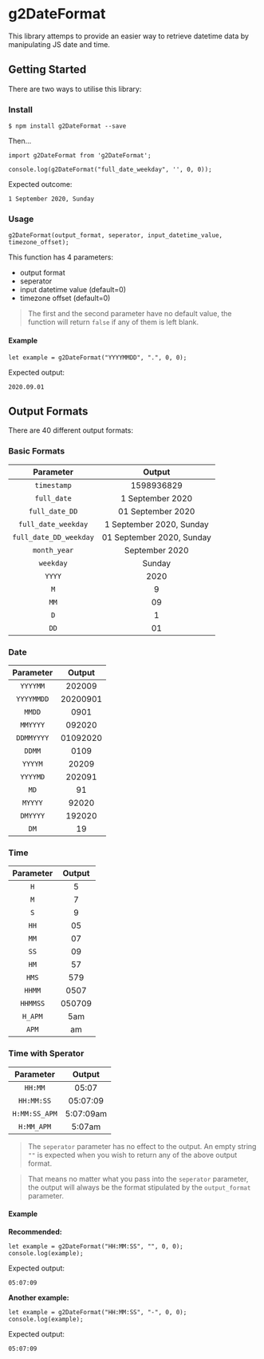 # g2DateFormat

This library attemps to provide an easier way to retrieve datetime data by manipulating JS date and time.


## Getting Started
There are two ways to utilise this library:

### Install
```
$ npm install g2DateFormat --save
```

Then...
```
import g2DateFormat from 'g2DateFormat';

console.log(g2DateFormat("full_date_weekday", '', 0, 0));
```

Expected outcome:
```
1 September 2020, Sunday
```

### Usage
```
g2DateFormat(output_format, seperator, input_datetime_value, timezone_offset);
```

This function has 4 parameters:
* output format
* seperator
* input datetime value (default=0)
* timezone offset (default=0)

> The first and the second parameter have no default value, the function will return `false` if any of them is left blank.

#### Example
```
let example = g2DateFormat("YYYYMMDD", ".", 0, 0);
```
Expected output:
```
2020.09.01
```

## Output Formats
There are 40 different output formats:
### Basic Formats

|Parameter|Output|
| :-:	| :-:	|
|`timestamp`|1598936829|
|`full_date`|1 September 2020|
|`full_date_DD`|01 September 2020|
|`full_date_weekday`|1 September 2020, Sunday|
|`full_date_DD_weekday`|01 September 2020, Sunday|
|`month_year`|September 2020|
|`weekday`|Sunday|
|`YYYY`|2020|
|`M`|9|
|`MM`|09|
|`D`|1|
|`DD`|01|

### Date

|Parameter|Output|
|:-:	|:-:	|
|`YYYYMM`|202009|
|`YYYYMMDD`|20200901|
|`MMDD`|0901|
|`MMYYYY`|092020|
|`DDMMYYYY`|01092020|
|`DDMM`|0109|
|`YYYYM`|20209|
|`YYYYMD`|202091|
|`MD`|91|
|`MYYYY`|92020|
|`DMYYYY`|192020|
|`DM`|19|

### Time

|Parameter|Output|
|:-:	|:-:	|
|`H`|5|
|`M`|7|
|`S`|9|
|`HH`|05|
|`MM`|07|
|`SS`|09|
|`HM`|57|
|`HMS`|579|
|`HHMM`|0507|
|`HHMMSS`|050709|
|`H_APM`|5am|
|`APM`|am|

### Time with Sperator
|Parameter|Output|
|:-:	|:-:	|
|`HH:MM`|05:07|
|`HH:MM:SS`|05:07:09|
|`H:MM:SS_APM`|5:07:09am|
|`H:MM_APM`|5:07am|

> The `seperator` parameter has no effect to the output. An empty string `""` is expected when you wish to return any of the above output format.

> That means no matter what you pass into the `seperator` parameter, the output will always be the format stipulated by the `output_format` parameter.

#### Example
**Recommended:**
```
let example = g2DateFormat("HH:MM:SS", "", 0, 0);
console.log(example);
```
Expected output:
```
05:07:09
```

**Another example:**
```
let example = g2DateFormat("HH:MM:SS", "-", 0, 0);
console.log(example);
```
Expected output:
```
05:07:09
```

